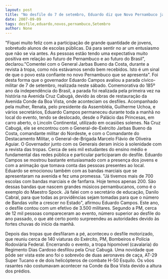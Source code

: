 ```yaml
---
layout: post
title: "No desfile do 7 de setembro, Eduardo diz que Novo Pernambuco já pode ser sentido no ar"
date: 2007-09-09
tags: desfile,eduardo,novos,pernambuco,Setembro
author: None
---
```


&quot;Fiquei muito feliz com a participa&ccedil;&atilde;o de grande quantidade de jovens, sobretudo alunos de escolas p&uacute;blicas. D&aacute; para sentir no ar um entusiasmo que n&atilde;o se via antes. As pessoas est&atilde;o tendo uma expectativa muito positiva em rela&ccedil;&atilde;o ao futuro de Pernambuco e ao futuro do Brasil&quot;, declarou.&quot;Comentei com o General Jarbas Bueno da Costa, durante a revista &agrave; tropa, como n&oacute;s est&aacute;vamos sendo bem recebidos. Isto &eacute; um sinal de que o povo esta confiante no novo Pernambuco que se apresenta&quot;.
Foi desta forma que o governador Eduardo Campos avaliou a parada c&iacute;vico-militar de 7 de setembro, realizada neste s&aacute;bado. Comemorativa do 185&ordm; ano da independ&ecirc;ncia do Brasil, a parada foi realizada pela primeira vez na hist&oacute;ria na Avenida Cruz Cabug&aacute;, devido &agrave;s obras de restaura&ccedil;&atilde;o da Avenida Conde da Boa Vista, onde aconteciam os desfiles.
Acompanhado pela mulher, Renata, pelo presidente da Assembl&eacute;ia, Guilherme Uchoa, e v&aacute;rios secret&aacute;rios, Eduardo Campos permaneceu durante toda a manh&atilde; no local do evento, tendo se deslocado, desde o Pal&aacute;cio das Princesas, em carro aberto, o Lincoln Continental, utilizado em ocasi&otilde;es solenes.
Na Cruz Cabug&aacute;, ele se encontrou com o General-de-Ex&eacute;rcito Jarbas Bueno da Costa, comandante militar do Nordeste, e com o Comandante do Destacamento Militar, o General-de-Brigada Marcelo Fl&aacute;vio de Oliveira Aguiar. O Governador junto com os Generais deram in&iacute;cio &agrave; solenidade com a revista das tropas.
Cerca de seis mil estudantes do ensino m&eacute;dio e fundamental das redes p&uacute;blica e particular participaram do desfile. Eduardo Campos se mostrou bastante entusiasmado com a presen&ccedil;a dos jovens e com a anima&ccedil;&atilde;o que tomava conta das pessoas presentes ao local.
Eduardo se emocionou tamb&eacute;m com as bandas marciais que se apresentaram na avenida e fez uma promessa. &quot;J&aacute; tivemos mais de 700 escolas com bandas marciais e de fanfarra. Hoje temos apenas 200. S&atilde;o dessas bandas que nascem grandes m&uacute;sicos pernambucanos, como &eacute; o exemplo do Maestro Spock. J&aacute; falei com o secret&aacute;rio de educa&ccedil;&atilde;o, Danilo Cabral, para que todas as provid&ecirc;ncias sejam tomadas para que o n&uacute;mero de Bandas volte a crescer no Estado&quot;, afirmou Eduardo Campos.
Este ano, o desfile contou com um efetivo de 3.500 militares. Segundo a PM, cerca de 12 mil pessoas compareceram ao evento, n&uacute;mero superior ao desfile do ano passado, o que at&eacute; certo ponto surpreendeu as autoridades devido &agrave;s fortes chuvas do in&iacute;cio da manh&atilde;.

Depois das tropas que desfilaram a p&eacute;, aconteceu o desfile motorizado, que reuniu cerca de 140 viaturas do Ex&eacute;rcito, PM, Bombeiros e Pol&iacute;cia Rodovi&aacute;ria Federal. Encerrando o evento, a tropa hipom&oacute;vel (cavalaria) do Regimento
Dias Cardoso desfilou pela Cruz Cabug&aacute;. Uma novidade que p&ocirc;de ser vista este ano foi o sobrev&ocirc;o de duas aeronaves de ca&ccedil;a, AT-29 Super Tucano e de dois helic&oacute;pteros de combate H-50 Esquilo. Os v&ocirc;os rasantes n&atilde;o costumavam acontecer na Conde da Boa Vista devido a altura dos pr&eacute;dios.
 